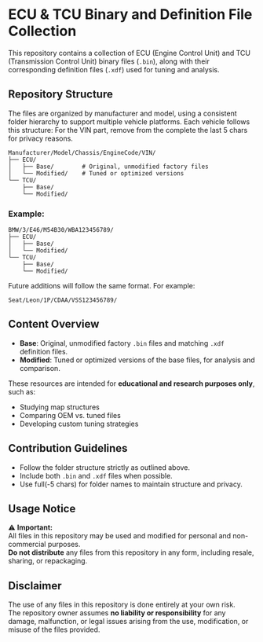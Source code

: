 # ECU & TCU Binary and Definition File Collection

This repository contains a collection of ECU (Engine Control Unit) and TCU (Transmission Control Unit) binary files (`.bin`), along with their corresponding definition files (`.xdf`) used for tuning and analysis.

## Repository Structure

The files are organized by manufacturer and model, using a consistent folder hierarchy to support multiple vehicle platforms. Each vehicle follows this structure:
For the VIN part, remove from the complete the last 5 chars for privacy reasons.
```
Manufacturer/Model/Chassis/EngineCode/VIN/
├── ECU/
│   ├── Base/        # Original, unmodified factory files
│   └── Modified/    # Tuned or optimized versions
└── TCU/
    ├── Base/
    └── Modified/
```

### Example:

```
BMW/3/E46/M54B30/WBA123456789/
├── ECU/
│   ├── Base/
│   └── Modified/
└── TCU/
    ├── Base/
    └── Modified/
```

Future additions will follow the same format. For example:

```
Seat/Leon/1P/CDAA/VSS123456789/
```

## Content Overview

- **Base**: Original, unmodified factory `.bin` files and matching `.xdf` definition files.
- **Modified**: Tuned or optimized versions of the base files, for analysis and comparison.

These resources are intended for **educational and research purposes only**, such as:
- Studying map structures
- Comparing OEM vs. tuned files
- Developing custom tuning strategies

## Contribution Guidelines

- Follow the folder structure strictly as outlined above.
- Include both `.bin` and `.xdf` files when possible.
- Use full(-5 chars) for folder names to maintain structure and privacy.

## Usage Notice

⚠️ **Important:**  
All files in this repository may be used and modified for personal and non-commercial purposes.  
**Do not distribute** any files from this repository in any form, including resale, sharing, or repackaging.

## Disclaimer

The use of any files in this repository is done entirely at your own risk.  
The repository owner assumes **no liability or responsibility** for any damage, malfunction, or legal issues arising from the use, modification, or misuse of the files provided.
